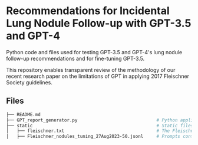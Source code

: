 # Recommendations for Incidental Lung Nodule Follow-up with GPT-3.5 and GPT-4  
Python code and files used for testing GPT-3.5 and GPT-4's lung nodule follow-up recommendations and for fine-tuning GPT-3.5.

This repository enables transparent review of the methodology of our recent research paper on the limitations of GPT in applying 2017 Fleischner Society guidelines. 

## Files

```bash
├── README.md
├── GPT_report_generator.py                              # Python application. Contains all the functions used to generate nodule descriptions and interact with the GPT API
├── static                                               # Static files for app
│   ├── fleischner.txt                                   # The Fleischner Guidelines as copied exactly from Radiopaedia.org, included in some prompts 
│   ├── Fleischner_nodules_tuning_27Aug2023-50.jsonl     # Prompts containing the nodules uesd to fine-tune a GPT-3.5 model
